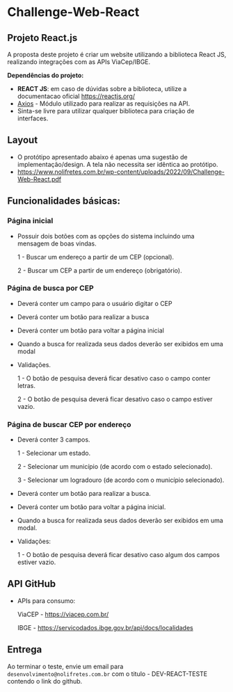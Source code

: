 # Challenge-Web-React

## Projeto React.js

A proposta deste projeto é criar um website utilizando a biblioteca React JS, realizando integrações com as APIs ViaCep/IBGE.

**Dependências do projeto:**

* **REACT JS**: em caso de dúvidas sobre a biblioteca, utilize a documentacao oficial https://reactjs.org/
* [Axios](https://github.com/axios/axios) - Módulo utilizado para realizar as requisições na API.
* Sinta-se livre para utilizar qualquer biblioteca para criação de interfaces.

## Layout

- O protótipo apresentado abaixo é apenas uma sugestão de implementação/design. A tela não necessita ser idêntica ao protótipo.
- https://www.nolifretes.com.br/wp-content/uploads/2022/09/Challenge-Web-React.pdf

## Funcionalidades básicas:

### Página inicial

- Possuir dois botões com as opções do sistema incluindo uma mensagem de boas vindas.  

  1 - Buscar um endereço a partir de um CEP (opcional). 
  
  2 - Buscar um CEP a partir de um endereço (obrigatório). 

### Página de busca por CEP

- Deverá conter um campo para o usuário digitar o CEP
- Deverá conter um botão para realizar a busca
- Deverá conter um botão para voltar a página inicial
- Quando a busca for realizada seus dados deverão ser exibidos em uma modal
- Validações.  

  1 - O botão de pesquisa deverá ficar desativo caso o campo conter letras. 
  
  2 - O botão de pesquisa deverá ficar desativo caso o campo estiver vazio. 

### Página de buscar CEP por endereço
 - Deverá conter 3 campos. 
 
   1 - Selecionar um estado.  
  
   2 - Selecionar um município (de acordo com o estado selecionado). 
  
   3 - Selecionar um logradouro (de acordo com o município selecionado).  
  
- Deverá conter um botão para realizar a busca. 
- Deverá conter um botão para voltar a página inicial. 
- Quando a busca for realizada seus dados deverão ser exibidos em uma modal. 
- Validações:   

  1 - O botão de pesquisa deverá ficar desativo caso algum dos campos estiver vazio. 

  
## API GitHub

- APIs para consumo: 
 
  ViaCEP - https://viacep.com.br/ 
  
  IBGE - https://servicodados.ibge.gov.br/api/docs/localidades


## Entrega

 Ao terminar o teste, envie um email para `desenvolvimento@nolifretes.com.br` com o titulo - DEV-REACT-TESTE contendo o link do github. 
